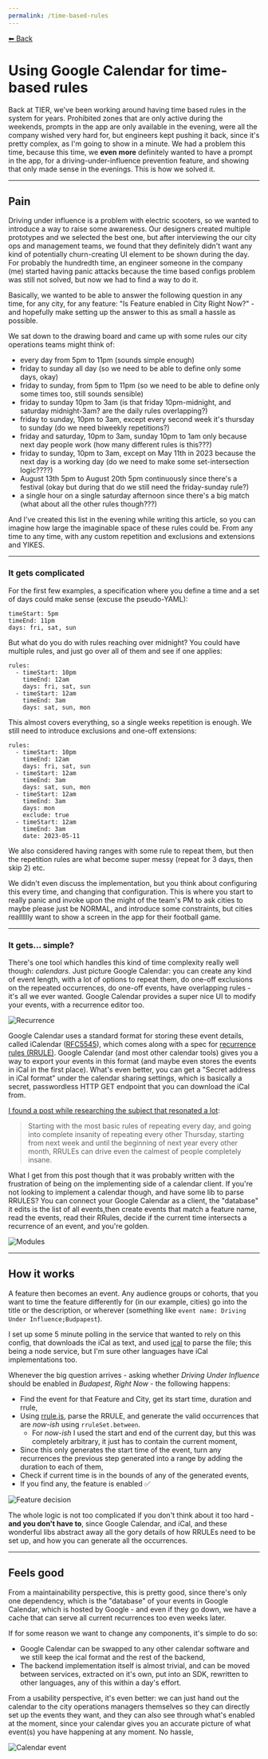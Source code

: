 ```yaml
---
permalink: /time-based-rules
---
```


[⬅ Back](/) 

# Using Google Calendar for time-based rules

Back at TIER, we've been working around having time based rules in the system for years. Prohibited zones that are only active during the weekends, prompts in the app are only available in the evening, <some other example> were all the company wished very hard for, but engineers kept pushing it back, since it's pretty complex, as I'm going to show in a minute.
We had a problem this time, because this time, we **even** **more** definitely wanted to have a prompt in the app, for a driving-under-influence prevention feature, and showing that only made sense in the evenings. This is how we solved it.

___

## Pain

Driving under influence is a problem with electric scooters, so we wanted to introduce a way to raise some awareness. Our designers created multiple prototypes and we selected the best one, but after interviewing the our city ops and management teams, we found that they definitely didn't want any kind of potentially churn-creating UI element to be shown during the day. For probably the hundredth time, an engineer someone in the company (me) started having panic attacks because the time based configs problem was still not solved, but now we had to find a way to do it.

Basically, we wanted to be able to answer the following question in any time, for any city, for any feature: "Is Feature enabled in City Right Now?" - and hopefully make setting up the answer to this as small a hassle as possible.

We sat down to the drawing board and came up with some rules our city operations teams might think of:

- every day from 5pm to 11pm (sounds simple enough)
- friday to sunday all day (so we need to be able to define only some days, okay)
- friday to sunday, from 5pm to 11pm (so we need to be able to define only some times too, still sounds sensible)
- friday to sunday 10pm to 3am (is that friday 10pm-midnight, and saturday midnight-3am? are the daily rules overlapping?)
- friday to sunday, 10pm to 3am, except every second week it's thursday to sunday (do we need biweekly repetitions?)
- friday and saturday, 10pm to 3am, sunday 10pm to 1am only because next day people work (how many different rules is this???)
- friday to sunday, 10pm to 3am, except on May 11th in 2023 because the next day is a working day (do we need to make some set-intersection logic????)
- August 13th 5pm to August 20th 5pm continuously since there's a festival (okay but during that do we still need the friday-sunday rule?)
- a single hour on a single saturday afternoon since there's a big match (what about all the other rules though???)

And I've created this list in the evening while writing this article, so you can imagine how large the imaginable space of these rules could be. From any time to any time, with any custom repetition and exclusions and extensions and YIKES.

___

### It gets complicated

For the first few examples, a specification where you define a time and a set of days could make sense (excuse the pseudo-YAML):

```
timeStart: 5pm
timeEnd: 11pm
days: fri, sat, sun
```

But what do you do with rules reaching over midnight? You could have multiple rules, and just go over all of them and see if one applies:

```
rules:
  - timeStart: 10pm
    timeEnd: 12am
    days: fri, sat, sun
  - timeStart: 12am
    timeEnd: 3am
    days: sat, sun, mon
```

This almost covers everything, so a single weeks repetition is enough. We still need to introduce exclusions and one-off extensions:

```
rules:
  - timeStart: 10pm
    timeEnd: 12am
    days: fri, sat, sun
  - timeStart: 12am
    timeEnd: 3am
    days: sat, sun, mon
  - timeStart: 12am
    timeEnd: 3am
    days: mon
    exclude: true
  - timeStart: 12am
    timeEnd: 3am
    date: 2023-05-11
```

We also considered having ranges with some rule to repeat them, but then the repetition rules are what become super messy (repeat for 3 days, then skip 2) etc.

We didn't even discuss the implementation, but you think about configuring this every time, and changing that configuration. This is where you start to really panic and invoke upon the might of the team's PM to ask cities to maybe please just be NORMAL, and introduce some constraints, but cities realllllly want to show a screen in the app for their football game.

___

### It gets... simple?

There's one tool which handles this kind of time complexity really well though: _calendars_. Just picture Google Calendar: you can create any kind of event length, with a lot of options to repeat them, do one-off exclusions on the repeated occurrences, do one-off events, have overlapping rules - it's all we ever wanted. Google Calendar provides a super nice UI to modify your events, with a recurrence editor too.

![Recurrence](./time-based-rules/recurrence.PNG)

Google Calendar uses a standard format for storing these event details, called iCalendar ([RFC5545](https://datatracker.ietf.org/doc/html/rfc5545)), which comes along with a spec for [recurrence rules (RRULE)](https://datatracker.ietf.org/doc/html/rfc5545#section-3.3.10). Google Calendar (and most other calendar tools) gives you a way to export your events in this format (and maybe even stores the events in iCal in the first place). What's even better, you can get a "Secret address in iCal format" under the calendar sharing settings, which is basically a secret, passwordless HTTP GET endpoint that you can download the iCal from.

[I found a post while researching the subject that resonated a lot](https://mamchenkov.net/wordpress/2017/11/21/rrule-will-make-you-hate-calendars/):

 > Starting with the most basic rules of repeating every day, and going into complete insanity of repeating every other Thursday, starting from next week and until the beginning of next year every other month, RRULEs can drive even the calmest of people completely insane.

What I get from this post though that it was probably written with the frustration of being on the implementing side of a calendar client. If you're not looking to implement a calendar though, and have some lib to parse RRULES? You can connect your Google Calendar as a client, the "database" it edits is the list of all events,then create events that match a feature name, read the events, read their RRules, decide if the current time intersects a recurrence of an event, and you're golden.

![Modules](./time-based-rules/modules.png)

___

## How it works

A feature then becomes an event. Any audience groups or cohorts, that you want to time the feature differently for (in our example, cities) go into the title or the description, or wherever (something like `event name: Driving Under Influence;Budpapest`).

I set up some 5 minute polling in the service that wanted to rely on this config, that downloads the iCal as text, and used [ical](https://www.npmjs.com/package/ical) to parse the file; this being a node service, but I'm sure other languages have iCal implementations too.

Whenever the big question arrives - asking whether *Driving Under Influence* should be enabled in *Budapest*, *Right Now* - the following happens:
- Find the event for that Feature and City, get its start time, duration and rrule,
- Using [rrule.js](https://www.npmjs.com/package/rrule), parse the RRULE, and generate the valid occurrences that are *now-ish* using `rruleSet.between`. 
  - For *now-ish* I used the start and end of the current day, but this was completely arbitrary, it just has to contain the current moment,
- Since this only generates the start time of the event, turn any recurrences the previous step generated into a range by adding the duration to each of them,
- Check if current time is in the bounds of any of the generated events,
- If you find any, the feature is enabled ✅

![Feature decision](./time-based-rules/nowish.PNG)

The whole logic is not too complicated if you don't think about it too hard - **and you don't have to**, since Google Calendar, and iCal, and these wonderful libs abstract away all the gory details of how RRULEs need to be set up, and how you can generate all the occurrences.

___

## Feels good

From a maintainability perspective, this is pretty good, since there's only one dependency, which is the "database" of your events in Google Calendar, which is hosted by Google - and even if they go down, we have a cache that can serve all current recurrences too even weeks later.

If for some reason we want to change any components, it's simple to do so: 

- Google Calendar can be swapped to any other calendar software and we still keep the ical format and the rest of the backend,
- The backend implementation itself is almost trivial, and can be moved between services, extracted on it's own, put into an SDK, rewritten to other languages, any of this within a day's effort.

From a usability perspective, it's even better: we can just hand out the calendar to the city operations managers themselves so they can directly set up the events they want, and they can also see through what's enabled at the moment, since your calendar gives you an accurate picture of what event(s) you have happening at any moment. No hassle, 

![Calendar event](./time-based-rules/calcal.PNG)






